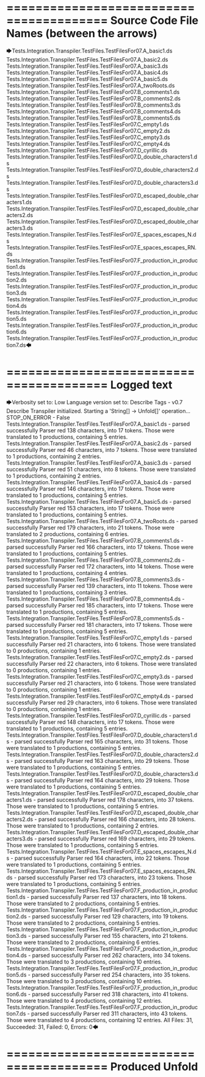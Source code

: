 ========================================
Source Code File Names (between the arrows)
========================================

🡆Tests.Integration.Transpiler.TestFiles.TestFilesFor07.A_basic1.ds
Tests.Integration.Transpiler.TestFiles.TestFilesFor07.A_basic2.ds
Tests.Integration.Transpiler.TestFiles.TestFilesFor07.A_basic3.ds
Tests.Integration.Transpiler.TestFiles.TestFilesFor07.A_basic4.ds
Tests.Integration.Transpiler.TestFiles.TestFilesFor07.A_basic5.ds
Tests.Integration.Transpiler.TestFiles.TestFilesFor07.A_twoRoots.ds
Tests.Integration.Transpiler.TestFiles.TestFilesFor07.B_comments1.ds
Tests.Integration.Transpiler.TestFiles.TestFilesFor07.B_comments2.ds
Tests.Integration.Transpiler.TestFiles.TestFilesFor07.B_comments3.ds
Tests.Integration.Transpiler.TestFiles.TestFilesFor07.B_comments4.ds
Tests.Integration.Transpiler.TestFiles.TestFilesFor07.B_comments5.ds
Tests.Integration.Transpiler.TestFiles.TestFilesFor07.C_empty1.ds
Tests.Integration.Transpiler.TestFiles.TestFilesFor07.C_empty2.ds
Tests.Integration.Transpiler.TestFiles.TestFilesFor07.C_empty3.ds
Tests.Integration.Transpiler.TestFiles.TestFilesFor07.C_empty4.ds
Tests.Integration.Transpiler.TestFiles.TestFilesFor07.D_cyrillic.ds
Tests.Integration.Transpiler.TestFiles.TestFilesFor07.D_double_characters1.ds
Tests.Integration.Transpiler.TestFiles.TestFilesFor07.D_double_characters2.ds
Tests.Integration.Transpiler.TestFiles.TestFilesFor07.D_double_characters3.ds
Tests.Integration.Transpiler.TestFiles.TestFilesFor07.D_escaped_double_characters1.ds
Tests.Integration.Transpiler.TestFiles.TestFilesFor07.D_escaped_double_characters2.ds
Tests.Integration.Transpiler.TestFiles.TestFilesFor07.D_escaped_double_characters3.ds
Tests.Integration.Transpiler.TestFiles.TestFilesFor07.E_spaces_escapes_N.ds
Tests.Integration.Transpiler.TestFiles.TestFilesFor07.E_spaces_escapes_RN.ds
Tests.Integration.Transpiler.TestFiles.TestFilesFor07.F_production_in_production1.ds
Tests.Integration.Transpiler.TestFiles.TestFilesFor07.F_production_in_production2.ds
Tests.Integration.Transpiler.TestFiles.TestFilesFor07.F_production_in_production3.ds
Tests.Integration.Transpiler.TestFiles.TestFilesFor07.F_production_in_production4.ds
Tests.Integration.Transpiler.TestFiles.TestFilesFor07.F_production_in_production5.ds
Tests.Integration.Transpiler.TestFiles.TestFilesFor07.F_production_in_production6.ds
Tests.Integration.Transpiler.TestFiles.TestFilesFor07.F_production_in_production7.ds🡄

========================================
Logged text
========================================

🡆Verbosity set to: Low
Language version set to: Describe Tags - v0.7
Describe Transpiler initialized.
Starting a 'String[] -> Unfold[]' operation...
STOP_ON_ERROR - False
Tests.Integration.Transpiler.TestFiles.TestFilesFor07.A_basic1.ds - parsed successfully
Parser red 138 characters, into 17 tokens.
Those were translated to 1 productions, containing 5 entries.
Tests.Integration.Transpiler.TestFiles.TestFilesFor07.A_basic2.ds - parsed successfully
Parser red 46 characters, into 7 tokens.
Those were translated to 1 productions, containing 2 entries.
Tests.Integration.Transpiler.TestFiles.TestFilesFor07.A_basic3.ds - parsed successfully
Parser red 51 characters, into 8 tokens.
Those were translated to 1 productions, containing 2 entries.
Tests.Integration.Transpiler.TestFiles.TestFilesFor07.A_basic4.ds - parsed successfully
Parser red 146 characters, into 17 tokens.
Those were translated to 1 productions, containing 5 entries.
Tests.Integration.Transpiler.TestFiles.TestFilesFor07.A_basic5.ds - parsed successfully
Parser red 153 characters, into 17 tokens.
Those were translated to 1 productions, containing 5 entries.
Tests.Integration.Transpiler.TestFiles.TestFilesFor07.A_twoRoots.ds - parsed successfully
Parser red 179 characters, into 21 tokens.
Those were translated to 2 productions, containing 6 entries.
Tests.Integration.Transpiler.TestFiles.TestFilesFor07.B_comments1.ds - parsed successfully
Parser red 166 characters, into 17 tokens.
Those were translated to 1 productions, containing 5 entries.
Tests.Integration.Transpiler.TestFiles.TestFilesFor07.B_comments2.ds - parsed successfully
Parser red 172 characters, into 14 tokens.
Those were translated to 1 productions, containing 4 entries.
Tests.Integration.Transpiler.TestFiles.TestFilesFor07.B_comments3.ds - parsed successfully
Parser red 139 characters, into 11 tokens.
Those were translated to 1 productions, containing 3 entries.
Tests.Integration.Transpiler.TestFiles.TestFilesFor07.B_comments4.ds - parsed successfully
Parser red 185 characters, into 17 tokens.
Those were translated to 1 productions, containing 5 entries.
Tests.Integration.Transpiler.TestFiles.TestFilesFor07.B_comments5.ds - parsed successfully
Parser red 181 characters, into 17 tokens.
Those were translated to 1 productions, containing 5 entries.
Tests.Integration.Transpiler.TestFiles.TestFilesFor07.C_empty1.ds - parsed successfully
Parser red 21 characters, into 6 tokens.
Those were translated to 0 productions, containing 1 entries.
Tests.Integration.Transpiler.TestFiles.TestFilesFor07.C_empty2.ds - parsed successfully
Parser red 22 characters, into 6 tokens.
Those were translated to 0 productions, containing 1 entries.
Tests.Integration.Transpiler.TestFiles.TestFilesFor07.C_empty3.ds - parsed successfully
Parser red 21 characters, into 6 tokens.
Those were translated to 0 productions, containing 1 entries.
Tests.Integration.Transpiler.TestFiles.TestFilesFor07.C_empty4.ds - parsed successfully
Parser red 29 characters, into 6 tokens.
Those were translated to 0 productions, containing 1 entries.
Tests.Integration.Transpiler.TestFiles.TestFilesFor07.D_cyrillic.ds - parsed successfully
Parser red 148 characters, into 17 tokens.
Those were translated to 1 productions, containing 5 entries.
Tests.Integration.Transpiler.TestFiles.TestFilesFor07.D_double_characters1.ds - parsed successfully
Parser red 165 characters, into 31 tokens.
Those were translated to 1 productions, containing 5 entries.
Tests.Integration.Transpiler.TestFiles.TestFilesFor07.D_double_characters2.ds - parsed successfully
Parser red 163 characters, into 29 tokens.
Those were translated to 1 productions, containing 5 entries.
Tests.Integration.Transpiler.TestFiles.TestFilesFor07.D_double_characters3.ds - parsed successfully
Parser red 164 characters, into 29 tokens.
Those were translated to 1 productions, containing 5 entries.
Tests.Integration.Transpiler.TestFiles.TestFilesFor07.D_escaped_double_characters1.ds - parsed successfully
Parser red 178 characters, into 37 tokens.
Those were translated to 1 productions, containing 5 entries.
Tests.Integration.Transpiler.TestFiles.TestFilesFor07.D_escaped_double_characters2.ds - parsed successfully
Parser red 166 characters, into 28 tokens.
Those were translated to 1 productions, containing 2 entries.
Tests.Integration.Transpiler.TestFiles.TestFilesFor07.D_escaped_double_characters3.ds - parsed successfully
Parser red 169 characters, into 29 tokens.
Those were translated to 1 productions, containing 5 entries.
Tests.Integration.Transpiler.TestFiles.TestFilesFor07.E_spaces_escapes_N.ds - parsed successfully
Parser red 164 characters, into 22 tokens.
Those were translated to 1 productions, containing 5 entries.
Tests.Integration.Transpiler.TestFiles.TestFilesFor07.E_spaces_escapes_RN.ds - parsed successfully
Parser red 173 characters, into 23 tokens.
Those were translated to 1 productions, containing 5 entries.
Tests.Integration.Transpiler.TestFiles.TestFilesFor07.F_production_in_production1.ds - parsed successfully
Parser red 137 characters, into 18 tokens.
Those were translated to 2 productions, containing 5 entries.
Tests.Integration.Transpiler.TestFiles.TestFilesFor07.F_production_in_production2.ds - parsed successfully
Parser red 129 characters, into 19 tokens.
Those were translated to 2 productions, containing 5 entries.
Tests.Integration.Transpiler.TestFiles.TestFilesFor07.F_production_in_production3.ds - parsed successfully
Parser red 155 characters, into 21 tokens.
Those were translated to 2 productions, containing 6 entries.
Tests.Integration.Transpiler.TestFiles.TestFilesFor07.F_production_in_production4.ds - parsed successfully
Parser red 262 characters, into 34 tokens.
Those were translated to 3 productions, containing 10 entries.
Tests.Integration.Transpiler.TestFiles.TestFilesFor07.F_production_in_production5.ds - parsed successfully
Parser red 254 characters, into 35 tokens.
Those were translated to 3 productions, containing 10 entries.
Tests.Integration.Transpiler.TestFiles.TestFilesFor07.F_production_in_production6.ds - parsed successfully
Parser red 318 characters, into 41 tokens.
Those were translated to 4 productions, containing 12 entries.
Tests.Integration.Transpiler.TestFiles.TestFilesFor07.F_production_in_production7.ds - parsed successfully
Parser red 311 characters, into 43 tokens.
Those were translated to 4 productions, containing 12 entries.
All Files: 31, Succeeded: 31, Failed: 0, Errors: 0🡄

========================================
Produced Unfold
========================================

